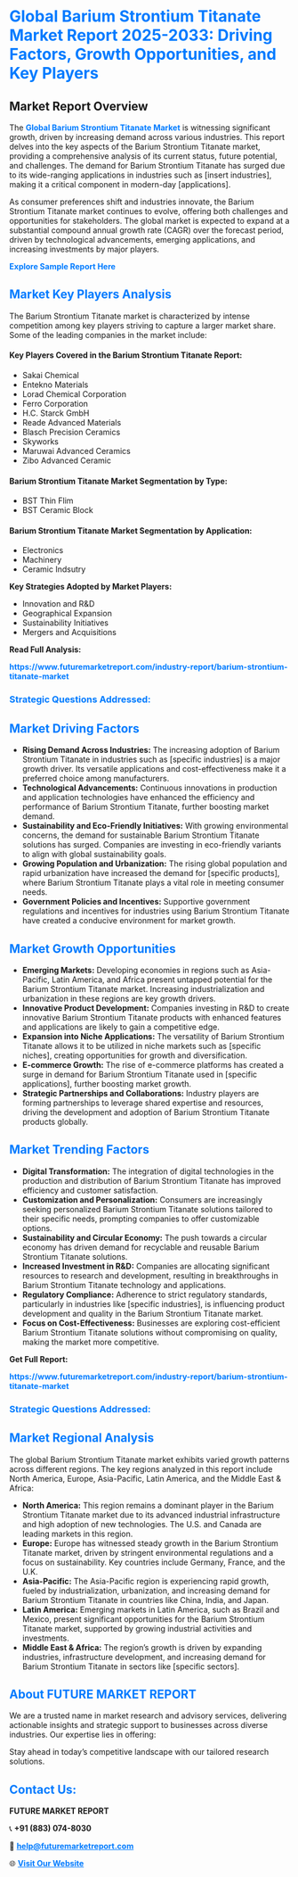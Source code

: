 <h1 style="color: #007BFF;">Global Barium Strontium Titanate Market Report 2025-2033: Driving Factors, Growth Opportunities, and Key Players</h1>

<section id="overview">
<h2>Market Report Overview</h2>
<p>The <a href="https://www.futuremarketreport.com/industry-report/barium-strontium-titanate-market" style="color: #007BFF; text-decoration: none;"><strong>Global Barium Strontium Titanate Market</strong></a> is witnessing significant growth, driven by increasing demand across various industries. This report delves into the key aspects of the Barium Strontium Titanate market, providing a comprehensive analysis of its current status, future potential, and challenges. The demand for Barium Strontium Titanate has surged due to its wide-ranging applications in industries such as [insert industries], making it a critical component in modern-day [applications].</p>
<p>As consumer preferences shift and industries innovate, the Barium Strontium Titanate market continues to evolve, offering both challenges and opportunities for stakeholders. The global market is expected to expand at a substantial compound annual growth rate (CAGR) over the forecast period, driven by technological advancements, emerging applications, and increasing investments by major players.</p>
</section>

<section id="overview">
<p><a href="https://www.futuremarketreport.com/request-sample/reportId=43659" style="color: #007BFF; text-decoration: none;"><strong>Explore Sample Report Here</strong></a></p>
</section>

<section id="key-players">
<h2 style="color: #007BFF;">Market Key Players Analysis</h2>
<p>The Barium Strontium Titanate market is characterized by intense competition among key players striving to capture a larger market share. Some of the leading companies in the market include:</p>
<h4>Key Players Covered in the Barium Strontium Titanate Report:</h4>
<ul><li>Sakai Chemical</li><li>Entekno Materials</li><li>Lorad Chemical Corporation</li><li>Ferro Corporation</li><li>H.C. Starck GmbH</li><li>Reade Advanced Materials</li><li>Blasch Precision Ceramics</li><li>Skyworks</li><li>Maruwai Advanced Ceramics</li><li>Zibo Advanced Ceramic</li></ul>
<h4>Barium Strontium Titanate Market Segmentation by Type:</h4>
<ul><li>BST Thin Flim</li><li>BST Ceramic Block</li></ul>

<h4>Barium Strontium Titanate Market Segmentation by Application:</h4>
<ul><li>Electronics</li><li>Machinery</li><li>Ceramic Indsutry</li></ul>
<p><strong>Key Strategies Adopted by Market Players:</strong></p>
<ul>
<li>Innovation and R&D</li>
<li>Geographical Expansion</li>
<li>Sustainability Initiatives</li>
<li>Mergers and Acquisitions</li>
</ul>
</section>

<section>
<p><strong>Read Full Analysis: </strong></p><a href="https://www.futuremarketreport.com/industry-report/barium-strontium-titanate-market" style="color: #007BFF; text-decoration: none;"><strong>https://www.futuremarketreport.com/industry-report/barium-strontium-titanate-market</strong></a>
<h3 style="color: #007BFF;">Strategic Questions Addressed:</h3>
</section>

<section id="driving-factors">
<h2 style="color: #007BFF;">Market Driving Factors</h2>
<ul>
<li><strong>Rising Demand Across Industries:</strong> The increasing adoption of Barium Strontium Titanate in industries such as [specific industries] is a major growth driver. Its versatile applications and cost-effectiveness make it a preferred choice among manufacturers.</li>
<li><strong>Technological Advancements:</strong> Continuous innovations in production and application technologies have enhanced the efficiency and performance of Barium Strontium Titanate, further boosting market demand.</li>
<li><strong>Sustainability and Eco-Friendly Initiatives:</strong> With growing environmental concerns, the demand for sustainable Barium Strontium Titanate solutions has surged. Companies are investing in eco-friendly variants to align with global sustainability goals.</li>
<li><strong>Growing Population and Urbanization:</strong> The rising global population and rapid urbanization have increased the demand for [specific products], where Barium Strontium Titanate plays a vital role in meeting consumer needs.</li>
<li><strong>Government Policies and Incentives:</strong> Supportive government regulations and incentives for industries using Barium Strontium Titanate have created a conducive environment for market growth.</li>
</ul>
</section>

<section id="growth-opportunities">
<h2 style="color: #007BFF;">Market Growth Opportunities</h2>
<ul>
<li><strong>Emerging Markets:</strong> Developing economies in regions such as Asia-Pacific, Latin America, and Africa present untapped potential for the Barium Strontium Titanate market. Increasing industrialization and urbanization in these regions are key growth drivers.</li>
<li><strong>Innovative Product Development:</strong> Companies investing in R&D to create innovative Barium Strontium Titanate products with enhanced features and applications are likely to gain a competitive edge.</li>
<li><strong>Expansion into Niche Applications:</strong> The versatility of Barium Strontium Titanate allows it to be utilized in niche markets such as [specific niches], creating opportunities for growth and diversification.</li>
<li><strong>E-commerce Growth:</strong> The rise of e-commerce platforms has created a surge in demand for Barium Strontium Titanate used in [specific applications], further boosting market growth.</li>
<li><strong>Strategic Partnerships and Collaborations:</strong> Industry players are forming partnerships to leverage shared expertise and resources, driving the development and adoption of Barium Strontium Titanate products globally.</li>
</ul>
</section>

<section id="trending-factors">
<h2 style="color: #007BFF;">Market Trending Factors</h2>
<ul>
<li><strong>Digital Transformation:</strong> The integration of digital technologies in the production and distribution of Barium Strontium Titanate has improved efficiency and customer satisfaction.</li>
<li><strong>Customization and Personalization:</strong> Consumers are increasingly seeking personalized Barium Strontium Titanate solutions tailored to their specific needs, prompting companies to offer customizable options.</li>
<li><strong>Sustainability and Circular Economy:</strong> The push towards a circular economy has driven demand for recyclable and reusable Barium Strontium Titanate solutions.</li>
<li><strong>Increased Investment in R&D:</strong> Companies are allocating significant resources to research and development, resulting in breakthroughs in Barium Strontium Titanate technology and applications.</li>
<li><strong>Regulatory Compliance:</strong> Adherence to strict regulatory standards, particularly in industries like [specific industries], is influencing product development and quality in the Barium Strontium Titanate market.</li>
<li><strong>Focus on Cost-Effectiveness:</strong> Businesses are exploring cost-efficient Barium Strontium Titanate solutions without compromising on quality, making the market more competitive.</li>
</ul>
</section>

<section>
<p><strong>Get Full Report: </strong></p><a href="https://www.futuremarketreport.com/industry-report/barium-strontium-titanate-market" style="color: #007BFF; text-decoration: none;"><strong>https://www.futuremarketreport.com/industry-report/barium-strontium-titanate-market</strong></a>
<h3 style="color: #007BFF;">Strategic Questions Addressed:</h3>
</section>


<section id="regional-analysis">
<h2 style="color: #007BFF;">Market Regional Analysis</h2>
<p>The global Barium Strontium Titanate market exhibits varied growth patterns across different regions. The key regions analyzed in this report include North America, Europe, Asia-Pacific, Latin America, and the Middle East & Africa:</p>
<ul>
<li><strong>North America:</strong> This region remains a dominant player in the Barium Strontium Titanate market due to its advanced industrial infrastructure and high adoption of new technologies. The U.S. and Canada are leading markets in this region.</li>
<li><strong>Europe:</strong> Europe has witnessed steady growth in the Barium Strontium Titanate market, driven by stringent environmental regulations and a focus on sustainability. Key countries include Germany, France, and the U.K.</li>
<li><strong>Asia-Pacific:</strong> The Asia-Pacific region is experiencing rapid growth, fueled by industrialization, urbanization, and increasing demand for Barium Strontium Titanate in countries like China, India, and Japan.</li>
<li><strong>Latin America:</strong> Emerging markets in Latin America, such as Brazil and Mexico, present significant opportunities for the Barium Strontium Titanate market, supported by growing industrial activities and investments.</li>
<li><strong>Middle East & Africa:</strong> The region’s growth is driven by expanding industries, infrastructure development, and increasing demand for Barium Strontium Titanate in sectors like [specific sectors].</li>
</ul>
</section>

<footer>
<h2 style="color: #007BFF;">About FUTURE MARKET REPORT</h2>
<p>We are a trusted name in market research and advisory services, delivering actionable insights and strategic support to businesses across diverse industries. Our expertise lies in offering:</p>

<p>Stay ahead in today’s competitive landscape with our tailored research solutions.</p>

<h2 style="color: #007BFF;">Contact Us:</h2>
<p><strong>FUTURE MARKET REPORT</strong></p>
<p>📞 <strong>+91 (883) 074-8030</strong></p>
<p>📧 <strong><a href="mailto:help@futuremarketreport.com" style="color: #007BFF;">help@futuremarketreport.com</a></strong></p>
<p>🌐 <strong><a href="https://www.futuremarketreport.com/" style="color: #007BFF;">Visit Our Website</a></strong></p>
</footer>